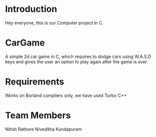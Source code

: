 # Introduction
Hey everyone, this is our Computer project in C. 


# CarGame
A simple 2d car game in C, which requires to dodge cars using W.A.S.D keys and gives the user an option to play again after the game is over.


# Requirements
Works on Borland compilers only, we have used Turbo C++ 


# Team Members
Nitish Rathore
Niveditha Kundapuram 
